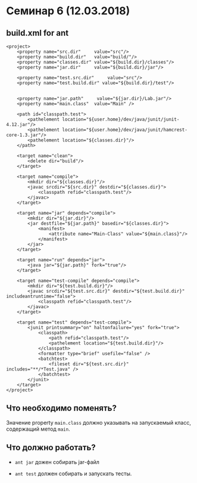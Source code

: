 Семинар 6 (12.03.2018)
======================

build.xml for ant
-----------------

```
<project>
	<property name="src.dir"     value="src"/>
	<property name="build.dir"   value="build/"/>
	<property name="classes.dir" value="${build.dir}/classes"/>
	<property name="jar.dir"     value="${build.dir}/jar"/>

	<property name="test.src.dir"     value="src"/>
	<property name="test.build.dir" value="${build.dir}/test"/>


	<property name="jar.path"     value="${jar.dir}/Lab.jar"/>
	<property name="main.class"  value="Main" />

	<path id="classpath.test">
		<pathelement location="${user.home}/dev/java/junit/junit-4.12.jar"/>
		<pathelement location="${user.home}/dev/java/junit/hamcrest-core-1.3.jar"/>
		<pathelement location="${classes.dir}"/>
	</path>

    <target name="clean">
        <delete dir="build"/>
    </target>

    <target name="compile">
        <mkdir dir="${classes.dir}"/>
        <javac srcdir="${src.dir}" destdir="${classes.dir}">
			<classpath refid="classpath.test"/>
		</javac>
    </target>

	<target name="jar" depends="compile">
        <mkdir dir="${jar.dir}"/>
        <jar destfile="${jar.path}" basedir="${classes.dir}">
            <manifest>
                <attribute name="Main-Class" value="${main.class}"/>
            </manifest>
        </jar>
    </target>

	<target name="run" depends="jar">
        <java jar="${jar.path}" fork="true"/>
    </target>

	<target name="test-compile" depends="compile">
		<mkdir dir="${test.build.dir}"/>
		<javac srcdir="${test.src.dir}" destdir="${test.build.dir}" includeantruntime="false">
			<classpath refid="classpath.test"/>
		</javac>
	</target>

	<target name="test" depends="test-compile">
		<junit printsummary="on" haltonfailure="yes" fork="true">
			<classpath>
				<path refid="classpath.test"/>
				<pathelement location="${test.build.dir}"/>
			</classpath>
			<formatter type="brief" usefile="false" />
			<batchtest>
				<fileset dir="${test.src.dir}" includes="**/*Test.java" />
			</batchtest>
		</junit>
	</target>
</project>
```

Что необходимо поменять?
------------------------

Значение property `main.class` должно указывать на запускаемый класс, содержащий метод `main`.

Что должно работать?
--------------------

- `ant jar` дожен собирать jar-файл

- `ant test` должен собирать и запускать тесты.

